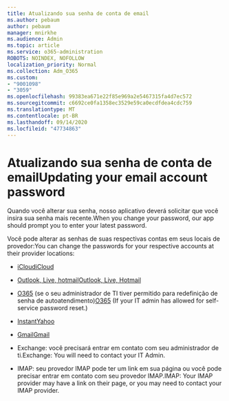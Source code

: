 ```yaml
---
title: Atualizando sua senha de conta de email
ms.author: pebaum
author: pebaum
manager: mnirkhe
ms.audience: Admin
ms.topic: article
ms.service: o365-administration
ROBOTS: NOINDEX, NOFOLLOW
localization_priority: Normal
ms.collection: Adm_O365
ms.custom:
- "9001098"
- "3059"
ms.openlocfilehash: 99383ea671e22f85e969a2e5467315fa4d7ec572
ms.sourcegitcommit: c6692ce0fa1358ec3529e59ca0ecdfdea4cdc759
ms.translationtype: MT
ms.contentlocale: pt-BR
ms.lasthandoff: 09/14/2020
ms.locfileid: "47734863"
---
```

# <a name="updating-your-email-account-password"></a><span data-ttu-id="6faf5-102">Atualizando sua senha de conta de email</span><span class="sxs-lookup"><span data-stu-id="6faf5-102">Updating your email account password</span></span>

<span data-ttu-id="6faf5-103">Quando você alterar sua senha, nosso aplicativo deverá solicitar que você insira sua senha mais recente.</span><span class="sxs-lookup"><span data-stu-id="6faf5-103">When you change your password, our app should prompt you to enter your latest password.</span></span>

<span data-ttu-id="6faf5-104">Você pode alterar as senhas de suas respectivas contas em seus locais de provedor:</span><span class="sxs-lookup"><span data-stu-id="6faf5-104">You can change the passwords for your respective accounts at their provider locations:</span></span>

- [<span data-ttu-id="6faf5-105">iCloud</span><span class="sxs-lookup"><span data-stu-id="6faf5-105">iCloud</span></span>](https://support.apple.com/HT201487)

- [<span data-ttu-id="6faf5-106">Outlook, Live, hotmail</span><span class="sxs-lookup"><span data-stu-id="6faf5-106">Outlook, Live, Hotmail</span></span>](https://account.live.com/password/reset)

- <span data-ttu-id="6faf5-107">[O365](https://passwordreset.microsoftonline.com) (se o seu administrador de TI tiver permitido para redefinição de senha de autoatendimento)</span><span class="sxs-lookup"><span data-stu-id="6faf5-107">[O365](https://passwordreset.microsoftonline.com) (If your IT admin has allowed for self-service password reset.)</span></span>

- [<span data-ttu-id="6faf5-108">Instant</span><span class="sxs-lookup"><span data-stu-id="6faf5-108">Yahoo</span></span>](https://login.yahoo.com/account/challenge/username?done=https%3A%2F%2Fwww.yahoo.com%2F&authMechanism=secondary&chllngnm=base&sessionIndex=QQ--)

- [<span data-ttu-id="6faf5-109">Gmail</span><span class="sxs-lookup"><span data-stu-id="6faf5-109">Gmail</span></span>](https://support.google.com/mail/answer/41078?co=GENIE.Platform%3DDesktop&hl=en)

- <span data-ttu-id="6faf5-110">Exchange: você precisará entrar em contato com seu administrador de ti.</span><span class="sxs-lookup"><span data-stu-id="6faf5-110">Exchange: You will need to contact your IT Admin.</span></span>

- <span data-ttu-id="6faf5-111">IMAP: seu provedor IMAP pode ter um link em sua página ou você pode precisar entrar em contato com seu provedor IMAP.</span><span class="sxs-lookup"><span data-stu-id="6faf5-111">IMAP: Your IMAP provider may have a link on their page, or you may need to contact your IMAP provider.</span></span>